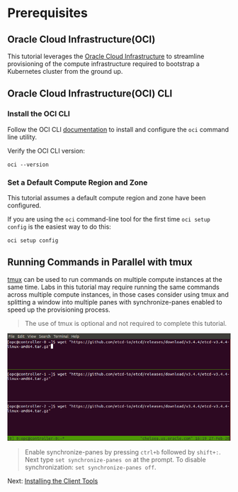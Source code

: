 # Prerequisites

## Oracle Cloud Infrastructure(OCI)

This tutorial leverages the [Oracle Cloud Infrastructure](https://www.oracle.com/cloud/) to streamline provisioning of the compute infrastructure required to bootstrap a Kubernetes cluster from the ground up.

## Oracle Cloud Infrastructure(OCI) CLI

### Install the OCI CLI

Follow the OCI CLI [documentation](https://docs.cloud.oracle.com/en-us/iaas/Content/API/Concepts/cliconcepts.htm) to install and configure the `oci` command line utility.

Verify the OCI CLI version:

```
oci --version
```

### Set a Default Compute Region and Zone

This tutorial assumes a default compute region and zone have been configured.

If you are using the `oci` command-line tool for the first time `oci setup config` is the easiest way to do this:

```
oci setup config
```

## Running Commands in Parallel with tmux

[tmux](https://github.com/tmux/tmux/wiki) can be used to run commands on multiple compute instances at the same time. Labs in this tutorial may require running the same commands across multiple compute instances, in those cases consider using tmux and splitting a window into multiple panes with synchronize-panes enabled to speed up the provisioning process.

> The use of tmux is optional and not required to complete this tutorial.

![tmux screenshot](images/tmux-screenshot.png)

> Enable synchronize-panes by pressing `ctrl+b` followed by `shift+:`. Next type `set synchronize-panes on` at the prompt. To disable synchronization: `set synchronize-panes off`.

Next: [Installing the Client Tools](02-client-tools.md)
